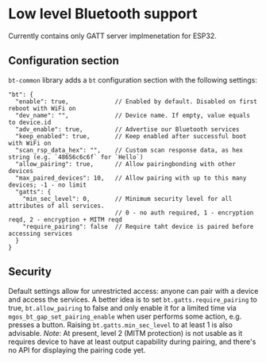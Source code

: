 # Low level Bluetooth support

Currently contains only GATT server implmenetation for ESP32.

## Configuration section

`bt-common` library adds a `bt` configuration section with the following
settings:

```
"bt": {
  "enable": true,             // Enabled by default. Disabled on first reboot with WiFi on
  "dev_name": "",             // Device name. If empty, value equals to device.id
  "adv_enable": true,         // Advertise our Bluetooth services
  "keep_enabled": true,       // Keep enabled after successful boot with WiFi on
  "scan_rsp_data_hex": "",    // Custom scan response data, as hex string (e.g. `48656c6c6f` for `Hello`)
  "allow_pairing": true,      // Allow pairingbonding with other devices
  "max_paired_devices": 10,   // Allow pairing with up to this many devices; -1 - no limit
  "gatts": {
    "min_sec_level": 0,       // Minimum security level for all attributes of all services.
                              // 0 - no auth required, 1 - encryption reqd, 2 - encryption + MITM reqd
    "require_pairing": false  // Require taht device is paired before accessing services
  }
}
```

## Security

Default settings allow for unrestricted access: anyone can pair with a device and access the services.
A better idea is to set `bt.gatts.require_pairing` to true, `bt.allow_pairing` to false and only enable it for a limited time via `mgos_bt_gap_set_pairing_enable` when user performs some action, e.g. presses a button.
Raising `bt.gatts.min_sec_level` to at least 1 is also advisable.
_Note_: At present, level 2 (MITM protection) is not usable as it requires device to have at least output capability during pairing, and there's no API for displaying the pairing code yet.
